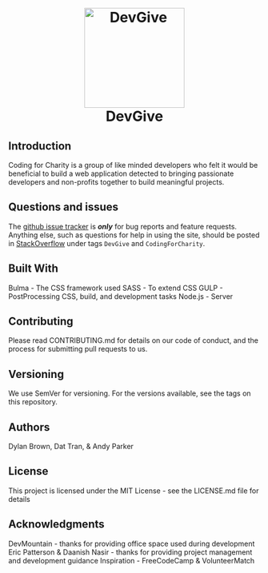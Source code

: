 <h1 align="center">
  <br>
  <a href="#"><img src="Codingforcharity/Codingforcharity/DevGive-Blue-Logo.png" alt="DevGive" width="200"></a>
  <br>
  DevGive
  <br>
</h1>

## Introduction

Coding for Charity is a group of like minded developers who felt it would be beneficial to build a web application detected to bringing passionate developers and non-profits together to build meaningful projects.

## Questions and issues

The [github issue tracker](https://github.com/codingforcharity/codingforcharity/issues) is **_only_** for bug reports and feature requests. Anything else, such as questions for help in using the site, should be posted in [StackOverflow](http://stackoverflow.com/questions/tagged/DevGive) under tags `DevGive` and `CodingForCharity`.

## Built With

Bulma - The CSS framework used
SASS - To extend CSS 
GULP - PostProcessing CSS, build, and development tasks
Node.js - Server

## Contributing

Please read CONTRIBUTING.md for details on our code of conduct, and the process for submitting pull requests to us.

## Versioning

We use SemVer for versioning. For the versions available, see the tags on this repository.

## Authors

Dylan Brown, Dat Tran, & Andy Parker

## License

This project is licensed under the MIT License - see the LICENSE.md file for details

## Acknowledgments

DevMountain - thanks for providing office space used during development 
Eric Patterson & Daanish Nasir - thanks for providing project management and development guidance
Inspiration - FreeCodeCamp & VolunteerMatch
